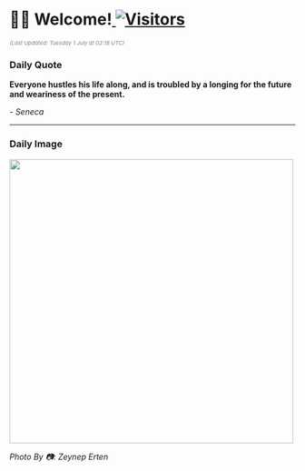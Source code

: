 <h1>👋🏽 Welcome!<a href="https://github.com/OmitNomis/"> <img src="https://visitor-badge.laobi.icu/badge?page_id=OmitNomis" alt="Visitors"></a></h1>

<i><p style="font-size: 0.6rem; color:gray">(Last Updated: Tuesday 1 July at 02:18 UTC)</p></i>

<h3> Daily Quote </h3>
<b><p>Everyone hustles his life along, and is troubled by a longing for the future and weariness of the present.</p></b>
<i><caption style="font-size: 0.8rem; color:gray;">- Seneca</caption></i>


<hr>

<h3>Daily Image</h3>
<a href="https://images.pexels.com/photos/32763817/pexels-photo-32763817.jpeg" target="_blank"><img style="height:500px;" src="https://images.pexels.com/photos/32763817/pexels-photo-32763817.jpeg"/></a>

<i><caption style="font-size: 0.8rem; color:gray;"> Photo By 📷: Zeynep Erten</caption></i>
